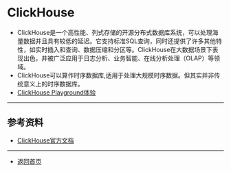 # ClickHouse
  - ClickHouse是一个高性能、列式存储的开源分布式数据库系统，可以处理海量数据并且具有较低的延迟。它支持标准SQL查询，同时还提供了许多其他特性，如实时插入和查询、数据压缩和分区等。ClickHouse在大数据场景下表现出色，并被广泛应用于日志分析、业务智能、在线分析处理（OLAP）等领域。
  - ClickHouse可以算作时序数据库,适用于处理大规模时序数据。但其实并非传统意义上的时序数据库。
  - [ClickHouse Playground体验](https://play.clickhouse.com/play?user=play)

---

## 参考资料
  - [ClickHouse官方文档](https://clickhouse.com/docs/zh)
---
- [返回首页](../../README.md)